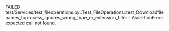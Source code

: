 FAILED test/Services/test_fileoperations.py::Test_FileOperations::test_Downloadfilenames_toprocess_ignores_wrong_type_or_extension_filter - AssertionError: expected call not found.
